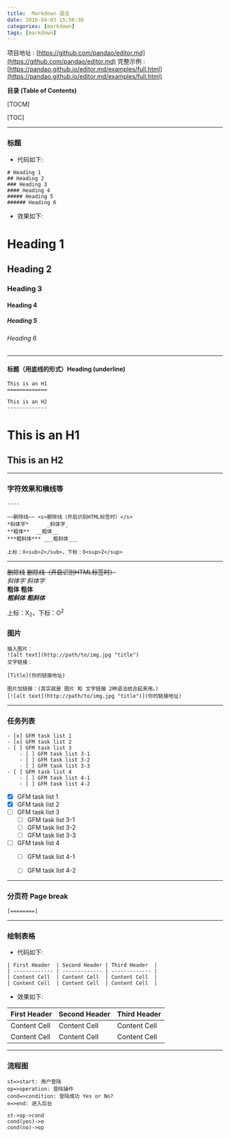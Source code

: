 ```yaml
---
title:  Markdown 语法 
date: 2016-04-03 15:58:38
categories: [markdown]
tags: [markdown]
---
```


项目地址 : [https://github.com/pandao/editor.md](https://github.com/pandao/editor.md)
完整示例 : [https://pandao.github.io/editor.md/examples/full.html](https://pandao.github.io/editor.md/examples/full.html)



**目录 (Table of Contents)**

[TOCM]

[TOC]


--------------------------------------------------------------------------------------------
### 标题
- 代码如下:
```
# Heading 1
## Heading 2               
### Heading 3
#### Heading 4
##### Heading 5
###### Heading 6
```
- 效果如下:  
# Heading 1
## Heading 2               
### Heading 3
#### Heading 4
##### Heading 5
###### Heading 6


--------------------------------------------------------------------------------------------
#### 标题（用底线的形式）Heading (underline)
```
This is an H1
=============

This is an H2
-------------
```

This is an H1
=============

This is an H2
-------------


--------------------------------------------------------------------------------------------
### 字符效果和横线等

```                
----

~~删除线~~ <s>删除线（开启识别HTML标签时）</s>
*斜体字*      _斜体字_
**粗体**  __粗体__
***粗斜体*** ___粗斜体___

上标：X<sub>2</sub>，下标：O<sup>2</sup>

```
                
----

~~删除线~~ <s>删除线（开启识别HTML标签时）</s>  
*斜体字*      _斜体字_  
**粗体**  __粗体__  
***粗斜体*** ___粗斜体___  

上标：X<sub>2</sub>，下标：O<sup>2</sup>


### 图片
```
插入图片：
![alt text](http://path/to/img.jpg "title")
文字链接：

[Title](你的链接地址)

图片加链接：(其实就是 图片 和 文字链接 2种语法结合起来用。)
[![alt text](http://path/to/img.jpg "title")](你的链接地址)
```

--------------------------------------------------------------------------------------------
### 任务列表
```
- [x] GFM task list 1
- [x] GFM task list 2
- [ ] GFM task list 3
    - [ ] GFM task list 3-1
    - [ ] GFM task list 3-2
    - [ ] GFM task list 3-3
- [ ] GFM task list 4
    - [ ] GFM task list 4-1
    - [ ] GFM task list 4-2
```

- [x] GFM task list 1
- [x] GFM task list 2
- [ ] GFM task list 3
    - [ ] GFM task list 3-1
    - [ ] GFM task list 3-2
    - [ ] GFM task list 3-3
- [ ] GFM task list 4
    - [ ] GFM task list 4-1
    - [ ] GFM task list 4-2


--------------------------------------------------------------------------------------------
### 分页符 Page break
```
[========]
```


--------------------------------------------------------------------------------------------
### 绘制表格

- 代码如下:
```
| First Header  | Second Header | Third Header  |
| ------------- | ------------- | ------------- |
| Content Cell  | Content Cell  | Content Cell  |
| Content Cell  | Content Cell  | Content Cell  |

```
- 效果如下:

| First Header  | Second Header | Third Header  |
| ------------- | ------------- | ------------- |
| Content Cell  | Content Cell  | Content Cell  |
| Content Cell  | Content Cell  | Content Cell  |




--------------------------------------------------------------------------------------------
### 流程图

```flow
st=>start: 用户登陆
op=>operation: 登陆操作
cond=>condition: 登陆成功 Yes or No?
e=>end: 进入后台

st->op->cond
cond(yes)->e
cond(no)->op
```